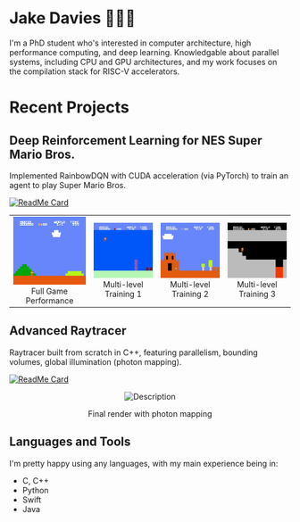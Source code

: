 # Jake Davies 👨🏻‍💻 

I'm a PhD student who's interested in computer architecture, high performance computing, and deep learning. Knowledgable about parallel systems, including CPU and GPU architectures, and my work focuses on the compilation stack for RISC-V accelerators. 

# Recent Projects

## Deep Reinforcement Learning for NES Super Mario Bros.

Implemented RainbowDQN with CUDA acceleration (via PyTorch) to train an agent to play Super Mario Bros.

[![ReadMe Card](https://github-readme-stats.vercel.app/api/pin/?username=jakedves&repo=deep-reinforcement-learning&theme=tokyonight)](https://github.com/jakedves/deep-reinforcement-learning)

<div align="center">
  <table>
    <tr>
      <td align="center">
        <a href="https://github.com/jakedves/jakedves/blob/main/assets/full.gif">
          <img src="https://github.com/jakedves/jakedves/blob/main/assets/full.gif" alt="Full Game Performance">
        </a>
        <br>
        Full Game Performance
      </td>
      <td align="center">
        <a href="https://github.com/jakedves/jakedves/blob/main/assets/multi-1.gif">
          <img src="https://github.com/jakedves/jakedves/blob/main/assets/multi-1.gif" alt="Multi-level Training 1">
        </a>
        <br>
        Multi-level Training 1
      </td>
      <td align="center">
        <a href="https://github.com/jakedves/jakedves/blob/main/assets/multi-2.gif">
          <img src="https://github.com/jakedves/jakedves/blob/main/assets/multi-2.gif" alt="Multi-level Training 2">
        </a>
        <br>
        Multi-level Training 2
      </td>
      <td align="center">
        <a href="https://github.com/jakedves/jakedves/blob/main/assets/multi-3.gif">
          <img src="https://github.com/jakedves/jakedves/blob/main/assets/multi-3.gif" alt="Multi-level Training 3">
        </a>
        <br>
        Multi-level Training 3
      </td>
    </tr>
  </table>
</div>

## Advanced Raytracer

Raytracer built from scratch in C++, featuring parallelism, bounding volumes, global illumination (photon mapping).

[![ReadMe Card](https://github-readme-stats.vercel.app/api/pin/?username=jakedves&repo=advanced-raytracer&theme=tokyonight)](https://github.com/jakedves/advanced-raytracer)

<p align="center">
  <img src="https://github.com/jakedves/raytracing-coursework/assets/75232368/217beff7-61fc-4363-817e-da2755a192ba" alt="Description" width="400">
</p>
<p align="center">Final render with photon mapping</p>
</div>

<!-- images come from: https://rahuldkjain.github.io/gh-profile-readme-generator/ -->
## Languages and Tools
I'm pretty happy using any languages, with my main experience being in:

- C, C++
- Python
- Swift
- Java

<!-- [![Top Langs](https://github-readme-stats-git-masterrstaa-rickstaa.vercel.app/api/top-langs/?username=jakedves&theme=dracula&hide=c%23,hlsl,cmake,shaderlab,makefile)](https://github.com/jakedves/github-readme-stats) -->
